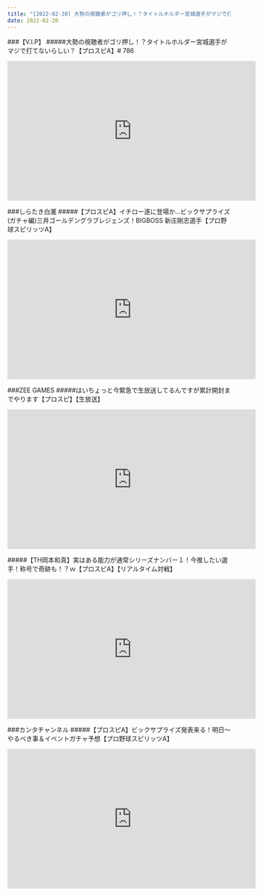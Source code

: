 ```yaml
---
title: "[2022-02-20] 大勢の視聴者がゴリ押し！？タイトルホルダー宮城選手がマジで打てないらしい？【プロスピA】# 786 他"
date: 2022-02-20
---
```

###【V.I.P】
#####大勢の視聴者がゴリ押し！？タイトルホルダー宮城選手がマジで打てないらしい？【プロスピA】# 786
<iframe width="560" height="315" src="https://www.youtube.com/embed/M-Tv1EDQLn4" frameborder="0" allow="accelerometer; autoplay; clipboard-write; encrypted-media; gyroscope; picture-in-picture" allowfullscreen></iframe>

###しらたき白瀧
#####【プロスピA】イチロー遂に登場か…ビックサプライズ(ガチャ編)三井ゴールデングラブレジェンズ！BIGBOSS 新庄剛志選手【プロ野球スピリッツA】
<iframe width="560" height="315" src="https://www.youtube.com/embed/lWoFW-F3AcE" frameborder="0" allow="accelerometer; autoplay; clipboard-write; encrypted-media; gyroscope; picture-in-picture" allowfullscreen></iframe>

###ZEE GAMES
#####はいちょっと今緊急で生放送してるんですが累計開封までやります【プロスピ】【生放送】
<iframe width="560" height="315" src="https://www.youtube.com/embed/izYigT6NpOw" frameborder="0" allow="accelerometer; autoplay; clipboard-write; encrypted-media; gyroscope; picture-in-picture" allowfullscreen></iframe>

#####【TH岡本和真】実はある能力が通常シリーズナンバー１！今推したい選手！称号で奇跡も！？ｗ【プロスピA】【リアルタイム対戦】
<iframe width="560" height="315" src="https://www.youtube.com/embed/Lf8ORuQ_MZ4" frameborder="0" allow="accelerometer; autoplay; clipboard-write; encrypted-media; gyroscope; picture-in-picture" allowfullscreen></iframe>

###カンタチャンネル
#####【プロスピA】ビックサプライズ発表来る！明日～やるべき事＆イベントガチャ予想【プロ野球スピリッツA】
<iframe width="560" height="315" src="https://www.youtube.com/embed/oldzMdyQEZE" frameborder="0" allow="accelerometer; autoplay; clipboard-write; encrypted-media; gyroscope; picture-in-picture" allowfullscreen></iframe>

